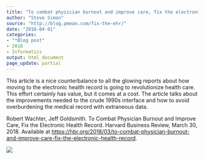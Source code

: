```yaml
---
title: "To combat physician burnout and improve care, fix the electronic health record"
author: "Steve Simon"
source: "http://blog.pmean.com/fix-the-ehr/"
date: "2018-04-01"
categories:
- "*Blog post"
- 2018
- Informatics
output: html_document
page_update: partial
---
```


This article is a nice counterbalance to all the glowing reports about
how moving to the electronic health record is going to revolutionize
health care. This effort certainly has value, but it comes at a cost.
The article talks about the improvements needed to the crude 1990s
interface and how to avoid overburdening the medical record with
extraneous data.

<!---More--->

Robert Wachter, Jeff Goldsmith. To Combat Physician Burnout and Improve
Care, Fix the Electronic Health Record. Harvard Business Review, March
30, 2018. Available at
<https://hbr.org/2018/03/to-combat-physician-burnout-and-improve-care-fix-the-electronic-health-record>.

![](http://www.pmean.com/new-images/18/fix-the-ehr01.png)




